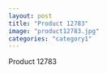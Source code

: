 ```yaml
---
layout: post
title: "Product 12783"
image: "product12783.jpg"
categories: "category1"
---
```

Product 12783
